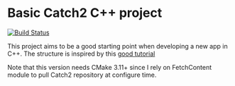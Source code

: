 # Basic Catch2 C++ project

[![Build Status](https://travis-ci.com/gagbo/catch2_cmake_project.svg?branch=master)](https://travis-ci.com/gagbo/catch2_cmake_project)

This project aims to be a good starting point when developing a new app in C++.
The structure is inspired by this
[good tutorial](https://cliutils.gitlab.io/modern-cmake/chapters/basics/structure.html)

Note that this version needs CMake 3.11+ since I rely on FetchContent module
to pull Catch2 repository at configure time.
